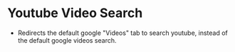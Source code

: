 # Youtube Video Search
- Redirects the default google "Videos" tab to search youtube, instead of the default google videos search.
